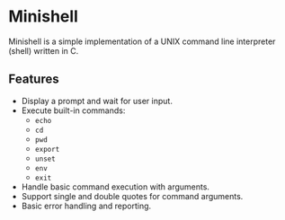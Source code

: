 # Minishell

Minishell is a simple implementation of a UNIX command line interpreter (shell) written in C.

## Features

- Display a prompt and wait for user input.
- Execute built-in commands:
  - `echo`
  - `cd`
  - `pwd`
  - `export`
  - `unset`
  - `env`
  - `exit`
- Handle basic command execution with arguments.
- Support single and double quotes for command arguments.
- Basic error handling and reporting.
